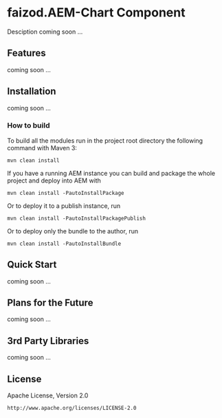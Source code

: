# faizod.AEM-Chart Component

Desciption coming soon ...

## Features

coming soon ...

## Installation

coming soon ...

### How to build

To build all the modules run in the project root directory the following command with Maven 3:

    mvn clean install

If you have a running AEM instance you can build and package the whole project and deploy into AEM with  

    mvn clean install -PautoInstallPackage
    
Or to deploy it to a publish instance, run

    mvn clean install -PautoInstallPackagePublish
    
Or to deploy only the bundle to the author, run

    mvn clean install -PautoInstallBundle

## Quick Start

coming soon ...

## Plans for the Future

coming soon ...
 
## 3rd Party Libraries

coming soon ...

## License

Apache License, Version 2.0

    http://www.apache.org/licenses/LICENSE-2.0
